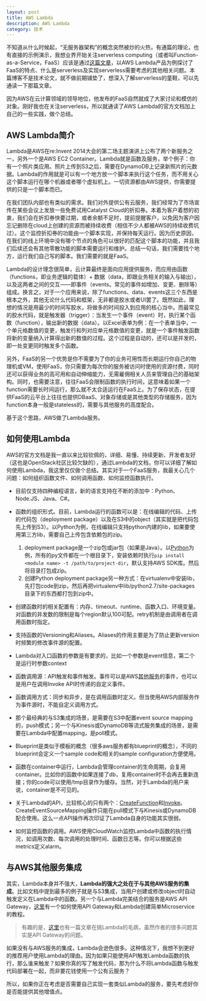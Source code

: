 ```yaml
---
layout: post
title: AWS Lambda
description: AWS Lambda
category: 技术
---
```


不知道从什么时候起，“无服务器架构”的概念突然被炒的火热，有通篇的理论，也有直接的示例演示，我想业界开始关注serverless computing（或者叫Function-as-a-Service，FaaS）应该是通过[这篇文章](http://martinfowler.com/articles/serverless.html)，以AWS Lambda产品为例探讨了FaaS的特点、什么是serverless及实现serverless需要考虑的其他相关问题。本篇博客不是技术论文，就不做前期铺垫了，想深入了解serverless的童鞋，可以先通读一下那篇文章。

因为AWS在云计算领域的领导地位，他发布的FaaS自然就成了大家讨论和模仿的对象。刚好我也在关注serverless，所以就通读了AWS Lambda的官方文档加上自己的一些实践，做个总结。

## AWS Lambda简介

Lambda是AWS在re:Invent 2014大会的第二场主题演讲上公布了两个新服务之一，另外一个是AWS EC2 Container。Lambda就是函数及服务，举个例子：你有一个照片类应用。照片上传到S3之后，需要在DynamoDB上记录新照片的元数据。Lambda的作用就是可以有一个地方放一个脚本来执行这个任务，而不用关心这个脚本运行在哪个机器或者哪个虚拟机上。一切资源都由AWS提供，你需要提供的只是一个脚本而已。

在我们团队内部也有类似的需求。我们对外提供公有云服务，我们经常为了市场宣传在某些会议上发放一些免费试用Catalyst Cloud的折扣券。本着为客户着想的初衷，我们会在折扣券快要过期，或者余额不足时，提前提醒客户，以免因为客户因忘记删除在cloud上创建的资源而被持续收费（相信不少人都被AWS的持续收费坑过）。这个监控折扣券的功能由一个脚本实现，并保持每天运行。因为历史原因，在我们的线上环境中没有哪个节点的角色可以很好的匹配这个脚本的功能，并且我们后续还会有其他零散功能的脚本需要运行和维护。总结一句话，我们需要找个地方，运行我们自己写的脚本。我们需要的就是FaaS。

Lambda的设计理念很简单，云计算最终是面向应用提供服务，而应用由函数（functions，即业务逻辑的载体）+ 数据（data，即跟业务相关的输入与输出），以及这两者之间的交互——即事件（events。常见的事件如增加、变更、删除等）组成。换言之，对于一个应用来说，除了functions、data、events这三个东西是根本之外，其他无论什么代码和框架，无非都是胶水或者UI罢了。既然如此，理想的情况是用最少的时间写胶水，将做多的时间投入到应用的核心当中。而最常见的胶水代码，就是触发器（trigger）：当发生一个事件（event）时，执行某个函数（function），输出新的数据（data）。以Excel表单为例：在一个表单当中，一个单元格数值的变更，触发行和列对应单元格数值的变更，就是一个事件触发函数将新的变量纳入计算得出新的数值的过程。这个过程是自动的，还可以是并发的，即一处变更同时触发多个函数。

另外，FaaS的另一个优势是你不需要为了你的业务可用性而长期运行你自己的物理机或VM，使用FaaS，你只需要为每次你的服务被访问时使用的资源付费，同时还可以获得业务的高可用和自动伸缩能力，无需雇佣相关人员来管理自己的基础架构。同时，也需要注意，往往FaaS会限制函数的执行时间，这意味着如果一个function需要长时间运行，那么就不太合适运行在FaaS上。为了保存状态，在提供FaaS的云平台上往往也提供DBaaS、对象存储或是其他类型的存储服务，因为function本身一般是stateless的，需要与其他服务的高度配合。

基于这个思路，AWS做了Lambda服务。

## 如何使用Lambda

AWS的官方文档是我一直以来比较钦佩的，详细、易懂、持续更新、开发者友好（这也是OpenStack社区比较欠缺的），通过Lambda的文档，你可以详细了解如何使用Lambda，我这里仅仅做个总结。其实对于一个FaaS服务，我最关心几个问题：如何组织函数文件、如何调用函数、如何监控函数执行。

- 目前仅支持四种编程语言，新的语言支持在不断的添加中：Python、Node.JS、Java、C#。
- 函数的组织形式。目前，Lambda运行的函数可以是：在线编辑的代码、上传的代码包（deployment package）以及在S3中的object（其实就是把代码包先上传到S3）。以Python为例，在线编辑只支持python内建的lib，如果要使用第三方lib，需要自己上传包含依赖包的zip。

  1. deployment package是一个zip包或jar包（如果是Java）。以[Python](http://docs.aws.amazon.com/lambda/latest/dg/lambda-python-how-to-create-deployment-package.html)为例，所有的py文件都在一个根目录下，安装依赖时执行`pip install <module name> -t /path/to/project-dir`，默认支持AWS SDK库。然后将目录打包成zip。
  2. 创建Python deployment package另一种方式：在virtualenv中安装lib，先打包code到zip，然后再把virtualenv中lib/python2.7/site-packages目录下的东西都打包到zip中。

- 创建函数时的相关配置有：内存、timeout、runtime、函数入口、环境变量。对函数的并发数的限制是每个region默认100可配。retry机制是由调用者在调用函数时指定。
- 支持函数的Versioning和Aliases。Aliases的作用主要是为了防止更新version时频繁的修改事件源的配置。
- Lambda对入口函数的参数是有要求的，比如一个参数是event信息，第二个是运行时参数context
- 函数调用源：API触发和事件触发。事件可以是AWS[其他服务](http://docs.aws.amazon.com/lambda/latest/dg/invoking-lambda-function.html)的事件，也可以是用户在调用Invoke API时传递的自定义事件。
- 函数调用方式：同步和异步，是在调用函数时定义。但当使用AWS内部服务作为事件源时，不能自定义调用方式。
- 那个最经典的与S3集成的场景，是需要在S3中配置event source mapping的，push模式；另一个与Kinesis或DynamoDB等流式服务集成的场景，是需要在Lambda中配置mapping，是poll模式。
- Blueprint是类似于模板的概念（很多aws服务都有blueprint的概念），不同的blueprint会定义一个sample code和相关的sample configuration方便使用。
- 函数在container中运行，Lambda会管理container的生命周期，会复用container。比如你的函数中如果连接了db，复用container时不会再去重新连接；你的code可以使用/tmp目录作为缓存。当然，对于Lambda的用户来说，container是不可见的。
- 关于Lambda的API，比较核心的只有两个：[CreateFunction](http://docs.aws.amazon.com/lambda/latest/dg/API_CreateFunction.html?shortFooter=true)和[Invoke](http://docs.aws.amazon.com/lambda/latest/dg/API_Invoke.html?shortFooter=true)。CreateEventSourceMapping操作只能在pull模式下与Kinesis或DynamoDB配合使用。这么一点API操作再次印证了Lambda自身的功能其实很弱。
- 如何监控函数的调用。AWS使用CloudWatch监控Lambda中函数的执行情况，如调用次数、每次调用的处理时间、函数日志等。你可以根据这些metrics定义alarm。

## 与AWS其他服务集成

其实，Lambda本身并不强大，**Lambda的强大之处在于与其他AWS服务的集成**。比如文档中提到最多的例子就是与S3集成，当用户创建或修改object时自动触发定义在Lambda中的函数。另一个与Lambda完美结合的服务是AWS API Gateway，[这里](http://www.giantflyingsaucer.com/blog/?p=5730)有一个如何使用API Gateway和Lambda创建简单Microservice的教程。

> 有趣的是，[这里](https://www.datawire.io/3-reasons-aws-lambda-not-ready-prime-time/)也有一篇文章在挑Lambda的毛病，虽然作者的很多问题其实是API Gateway的问题。

如果没有与AWS服务的集成，Lambda会逊色很多。这种情况下，我想不到更好的推荐用户使用Lambda的理由。因为如果只能使用API触发Lambda函数的执行，那么谁来触发？如果你真的写了触发代码，那为什么不将Lambda函数与触发代码部署在一起，而非要花钱使用一个公有云服务？

所以，如果你正在考虑是否需要自己实现一套类似Lambda的服务，要先考虑好你是否能提供其他增值点。
